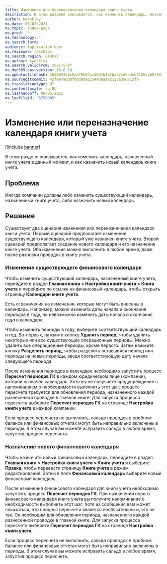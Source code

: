 ```yaml
---
title: Изменение или переназначение календаря книги учета
description: В этом разделе описывается, как изменить календарь, назначенный книге учета в данный момент, и как назначить новый календарь книге учета.
author: kweekley
ms.date: 05/07/2021
ms.topic: index-page
ms.prod: ''
ms.technology: ''
ms.search.form: ''
audience: Application User
ms.reviewer: roschlom
ms.search.region: Global
ms.author: kweekley
ms.search.validFrom: 2021-5-07
ms.dyn365.ops.version: 10.0.14
ms.openlocfilehash: 16000243bc8aa76b04ac56dfb8bfbab7cd644eb3120cc68493ff066598f6cf85
ms.sourcegitcommit: 42fe9790ddf0bdad911544deaa82123a396712fb
ms.translationtype: HT
ms.contentlocale: ru-RU
ms.lasthandoff: 08/05/2021
ms.locfileid: "6758085"
---
```

# <a name="change-or-reassign-a-ledger-calendar"></a>Изменение или переназначение календаря книги учета

[!include [banner](../includes/banner.md)]

В этом разделе описывается, как изменить календарь, назначенный книге учета в данный момент, и как назначить новый календарь книге учета.

## <a name="issue"></a>Проблема

Иногда компании должны либо изменить существующий календарь, назначенный книге учета, либо назначить новый календарь.

## <a name="resolution"></a>Решение

Существует два сценария изменения или переназначения календаря книги учета. Первый сценарий предполагает изменение существующего календаря, который уже назначен книге учета. Второй сценарий предполагает создание нового календаря и его назначение книге учета. Оба изменения можно выполнить в любое время, даже после разноски проводок в книгу учета.

### <a name="change-an-existing-fiscal-calendar"></a>Изменение существующего финансового календаря

Чтобы изменить существующий календарь, назначенный книге учета, перейдите в раздел **Главная книга \> Настройка книги учета \> Книга учета** и перейдите по ссылке на финансовый календарь, чтобы открыть страницу **Календари книги учета**.

Есть ограничения на изменения, которые могут быть внесены в календарь. Например, можно изменить даты начала и окончания *периодов* в году, но невозможно изменить даты начала и окончания *года* в календаре.

Чтобы изменить периоды в году, выберите соответствующий календарь и год. Во-первых, нажмите кнопку **Удалить период**, чтобы удалить некоторые или все существующие операционные периоды. Можно удалить все операционные периоды, кроме первого. Затем нажмите кнопку **Разделить период**, чтобы разделить оставшийся период или периоды на новые периоды, введя соответствующую дату начала следующего периода.

После изменения периодов в календаре необходимо запустить процесс **Пересчет периодов ГК** в каждом юридическом лице (компании), которой назначен календарь. Хотя вы не получаете предупреждение с напоминанием о необходимости выполнить этот шаг, процесс пересчета требуется для обновления периода, назначенного каждой разнесенной проводке в главной книге. Для запуска процесса пересчета выберите **Пересчет периодов ГК** на странице **Настройка книги учета** в каждой компании.

Если процесс пересчета не выполнить, сальдо проводок в пробном балансе или финансовых отчетах могут быть неправильно включены в периоды. В этом случае вы можете исправить сальдо в любое время, запустив процесс пересчета.

### <a name="assign-a-new-fiscal-calendar"></a>Назначение нового финансового календаря

Чтобы назначить новый финансовый календарь, перейдите в раздел **Главная книга \> Настройка книги учета \> Книга учета** и выберите **Правка**, чтобы перевести страницу **Книга учета** в режим редактирования. Затем в поле **Финансовый календарь** выберите новый финансовый календарь.

После изменения финансового календаря для книги учета необходимо запустить процесс **Пересчет периодов ГК**. При назначении нового финансового календаря книге учета вы получите напоминание о необходимости выполнить этот шаг. Хотя из сообщения вам может показаться, что процесс пересчета является необязательным, это не так. Он необходим для обновления периода, назначенного каждой разнесенной проводке в главной книге. Для запуска процесса пересчета выберите **Пересчет периодов ГК** на странице **Настройка книги учета**.

Если процесс пересчета не выполнить, сальдо проводок в пробном балансе или финансовых отчетах могут быть неправильно включены в периоды. В этом случае вы можете исправить сальдо в любое время, запустив процесс пересчета.
